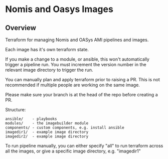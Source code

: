# Nomis and Oasys Images

## Overview

Terraform for managing Nomis and OASys AMI pipelines and images.

Each image has it's own terraform state.

If you make a change to a module, or ansible, this won't automatically
trigger a pipeline run. You must increment the version number in the
relevant image directory to trigger the run.

You can manually plan and apply terraform prior to raising a PR. This is
not recommended if multiple people are working on the same image.

Please make sure your branch is at the head of the repo before creating
a PR.

Structure:

```
ansible/    - playbooks
modules/    - the imagebuilder module
components/ - custom components, e.g. install ansible
imagedir1/  - example image directory
imagedir2/  - example image directory
```

To run pipeline manually, you can either specify "all" to run terraform
across all the images, or give a specific image directory, e.g. "imagedir1"
